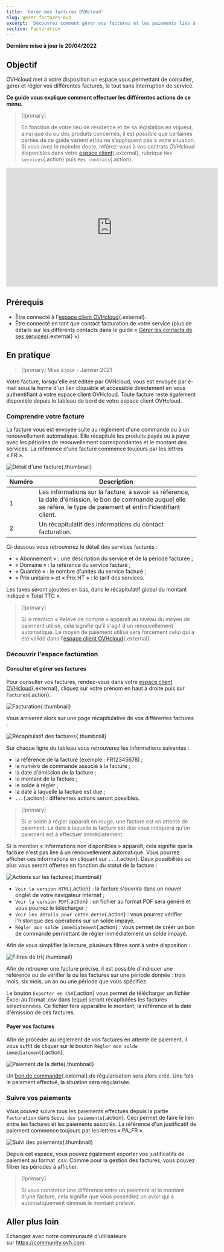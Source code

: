 ```yaml
---
title: 'Gérer mes factures OVHcloud'
slug: gerer-factures-ovh
excerpt: 'Découvrez comment gérer vos factures et les paiements liés à celles-ci'
section: Facturation
---
```


**Dernière mise à jour le 20/04/2022**

## Objectif

OVHcloud met à votre disposition un espace vous permettant de consulter, gérer et régler vos différentes factures, le tout sans interruption de service.

**Ce guide vous explique comment effectuer les différentes actions de ce menu.**

> [!primary]
>
> En fonction de votre lieu de résidence et de sa législation en vigueur, ainsi que du ou des produits concernés, il est possible que certaines parties de ce guide varient et/ou ne s’appliquent pas à votre situation. Si vous avez le moindre doute, référez-vous à vos contrats OVHcloud disponibles dans votre [espace client](https://www.ovh.com/auth/?action=gotomanager&from=https://www.ovh.com/fr/&ovhSubsidiary=fr){.external}, rubrique `Mes services`{.action} puis `Mes contrats`{.action}.
>

<iframe width="560" height="315" src="https://www.youtube-nocookie.com/embed/iiQmopMhzik" frameborder="0" allow="accelerometer; autoplay; encrypted-media; gyroscope; picture-in-picture" allowfullscreen></iframe>

## Prérequis

- Être connecté à l'[espace client OVHcloud](https://www.ovh.com/auth/?action=gotomanager&from=https://www.ovh.com/fr/&ovhSubsidiary=fr){.external}.
- Être connecté en tant que contact facturation de votre service (plus de détails sur les différents contacts dans le guide « [Gérer les contacts de ses services](https://docs.ovh.com/fr/customer/gestion-des-contacts/){.external} »).

## En pratique

> [!primary]
> Mise à jour - Janvier 2021
>
Votre facture, lorsqu'elle est éditée par OVHcloud, vous est envoyée par e-mail sous la forme d'un lien cliquable et accessible directement en vous authentifiant à votre espace client OVHcloud. Toute facture reste également disponible depuis le tableau de bord de votre espace client OVHcloud.
>

### Comprendre votre facture

La facture vous est envoyée suite au règlement d'une commande ou à un renouvellement automatique. Elle récapitule les produits payés ou à payer avec les périodes de renouvellement correspondantes et le montant des services. La référence d'une facture commence toujours par les lettres « FR ».

![Détail d'une facture](images/invoice_ovh.png){.thumbnail}

|Numéro|Description|
|---|---|
|1|Les informations sur la facture, à savoir sa référence, la date d'émission, le bon de commande auquel elle se réfère, le type de paiement et enfin l'identifiant client.|
|2|Un récapitulatif des informations du contact facturation.|

Ci-dessous vous retrouverez le détail des services facturés :

- « Abonnement » : une description du service et de la période facturée ;
- « Domaine » : la référence du service facturé ;
- « Quantité » : le nombre d'unités du service facturé ; 
- « Prix unitaire » et « Prix HT » : le tarif des services.

Les taxes seront ajoutées en bas, dans le récapitulatif global du montant indiqué « Total TTC ».

> [!primary]
>
> Si la mention « Relevé de compte » apparaît au niveau du moyen de paiement utilisé, cela signifie qu'il s'agit d'un renouvellement automatique. Le moyen de paiement utilisé sera forcément celui qui a été validé dans l'[espace client OVHcloud](https://www.ovh.com/auth/?action=gotomanager&from=https://www.ovh.com/fr/&ovhSubsidiary=fr){.external}.
>

### Découvrir l'espace facturation

#### Consulter et gérer ses factures

Pour consulter vos factures, rendez-vous dans votre [espace client OVHcloud](https://www.ovh.com/auth/?action=gotomanager&from=https://www.ovh.com/fr/&ovhSubsidiary=fr){.external}, cliquez sur votre prénom en haut à droite puis sur `Factures`{.action}. 

![Facturation](images/hubinvoices.png){.thumbnail}

Vous arriverez alors sur une page récapitulative de vos différentes factures : 

![Récapitulatif des factures](images/billing_section.png){.thumbnail}

Sur chaque ligne du tableau vous retrouverez les informations suivantes :

- la référence de la facture (exemple : FR12345678) ;
- le numéro de commande associé à la facture ;
- la date d'émission de la facture ;
- le montant de la facture ;
- le solde à régler ;
- la date à laquelle la facture est due ;
- `...`{.action} : différentes actions seront possibles.

> [!primary]
>
> Si le solde à régler apparaît en rouge, une facture est en attente de paiement. La date à laquelle la facture est dûe vous indiquera qu'un paiement est à effectuer immédiatement.
>

Si la mention « Informations non disponibles » apparaît, cela signifie que la facture n'est pas liée à un renouvellement automatique. Vous pourrez afficher ces informations en cliquant sur `...`{.action}. Deux possibilités ou plus vous seront offertes en fonction du statut de la facture :

![Actions sur les factures](images/actions_choices.png){.thumbnail}

- `Voir la version HTML`{.action} : la facture s'ouvrira dans un nouvel onglet de votre navigateur internet ;
- `Voir la version PDF`{.action} : un fichier au format PDF sera généré et vous pourrez le télécharger ;
- `Voir les détails pour cette dette`{.action} : vous pourrez vérifier l'historique des opérations sur un solde impayé.
- `Régler mon solde immédiatement`{.action} : vous permet de créér un bon de commande permettant de régler immédiatement un solde impayé.

Afin de vous simplifier la lecture, plusieurs filtres sont à votre disposition :

![Filtres de tri](images/sort_filters.png){.thumbnail}

Afin de retrouver une facture précise, il est possible d'indiquer une référence ou de vérifier la ou les factures sur une période donnée : trois mois, six mois, un an ou une période que vous spécifiez.

Le bouton `Exporter en CSV`{.action} vous permet de télécharger un fichier Excel au format .csv dans lequel seront récapitulées les factures sélectionnées. Ce fichier fera apparaître le montant, la référence et la date d'émission de ces factures.

#### Payer vos factures <a name="payer-ma-facture"></a>

Afin de procéder au règlement de vos factures en attente de paiement, il vous suffit de cliquer sur le bouton `Régler mon solde immédiatement`{.action}.

![Paiement de la dette](images/pay_debt.png){.thumbnail}

Un [bon de commande](https://docs.ovh.com/fr/billing/gerer-ses-commandes-ovh/#le-bon-de-commande){.external} de régularisation sera alors créé. Une fois le paiement effectué, la situation sera régularisée.

### Suivre vos paiements

Vous pouvez suivre tous les paiements effectués depuis la partie `Facturation` dans `Suivi des paiements`{.action}. Ceci permet de faire le lien entre les factures et les paiements associés. La référence d'un justificatif de paiement commence toujours par les lettres « PA_FR ».

![Suivi des paiements](images/payment_tracking.png){.thumbnail}

Depuis cet espace, vous pouvez également exporter vos justificatifs de paiement au format .csv. Comme pour la gestion des factures, vous pouvez filtrer les périodes à afficher.

> [!primary]
>
> Si vous constatez une différence entre un paiement et le montant d'une facture, cela signifie que vous possédiez un avoir qui a automatiquement diminué le montant prélevé.
>

## Aller plus loin

Échangez avec notre communauté d'utilisateurs sur <https://community.ovh.com>.

